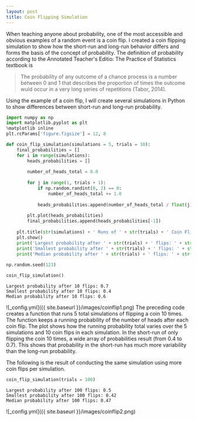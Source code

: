 ```yaml
---
layout: post
title: Coin Flipping Simulation
---
```

When teaching anyone about probability, one of the most accessible and obvious examples of a random event is a coin flip.  I created a coin flipping simulation to show how the short-run and long-run behavior differs and forms the basis of the concept of probability.  The definition of probability according to the Annotated Teacher's Editio: The Practice of Statistics textbook is

>The probability of any outcome of a chance process is a number between 0 and 1 that describes the proportion of times the outcome wuld occur in a very long series of repetitions (Tabor, 2014).


Using the example of a coin flip, I will create several simulations in Python to show differences between short-run and long-run probability.


```python
import numpy as np
import matplotlib.pyplot as plt
%matplotlib inline
plt.rcParams['figure.figsize'] = 12, 8
```


```python
def coin_flip_simulation(simulations = 5, trials = 10):
    final_probabilities = []
    for i in range(simulations):
        heads_probabilities = []
        
        number_of_heads_total = 0.0
        
        for j in range(1, trials + 1):
            if np.random.randint(0, 2) == 0:
                number_of_heads_total += 1.0
                
            heads_probabilities.append(number_of_heads_total / float(j))
        
        plt.plot(heads_probabilities)
        final_probabilities.append(heads_probabilities[-1])
        
    plt.title(str(simulations) + ' Runs of ' + str(trials) + ' Coin Flips')    
    plt.show()
    print('Largest probability after ' + str(trials) + ' flips: ' + str(max(final_probabilities)))
    print('Smallest probability after ' + str(trials) + ' flips: ' + str(min(final_probabilities)))
    print('Median probability after ' + str(trials) + ' flips: ' + str(np.median(final_probabilities)))
    
np.random.seed(123)

coin_flip_simulation()
```





    Largest probability after 10 flips: 0.7
    Smallest probability after 10 flips: 0.4
    Median probability after 10 flips: 0.6


![_config.yml]({{ site.baseurl }}/images/coinflip1.png)
The preceding code creates a function that runs 5 total simulations of flipping a coin 10 times.  The function keeps a running probability of the number of heads after each coin flip.  The plot shows how the running probability total varies over the 5 simulations and 10 coin flips in each simulation.  In the short-run of only flipping the coin 10 times, a wide array of probabilities result (from 0.4 to 0.7).  This shows that probability in the short-run has much more variability than the long-run probability.

The following is the result of conducting the same simulation using more coin flips per simulation.


```python
coin_flip_simulation(trials = 100)
```





    Largest probability after 100 flips: 0.5
    Smallest probability after 100 flips: 0.42
    Median probability after 100 flips: 0.47
    
![_config.yml]({{ site.baseurl }}/images/coinflip2.png)

